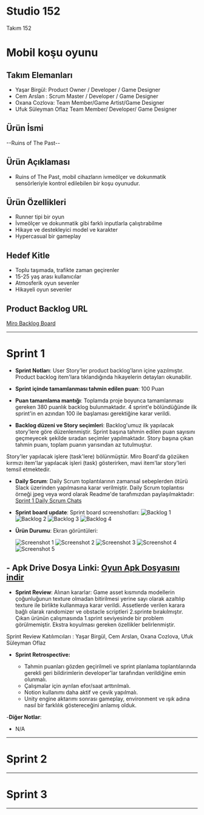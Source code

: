 # **Studio 152**

Takım 152

# Mobil koşu oyunu

## Takım Elemanları

- Yaşar Birgül: Product Owner / Developer / Game Designer
- Cem Arslan : Scrum Master / Developer / Game Designer
- Oxana Cozlova: Team Member/Game Artist/Game Designer
- Ufuk Süleyman Oflaz Team Member/ Developer/ Game Designer

## Ürün İsmi

--Ruins of The Past--

## Ürün Açıklaması

- Ruins of The Past, mobil cihazların ivmeölçer ve dokunmatik sensörleriyle kontrol edilebilen bir koşu oyunudur.

## Ürün Özellikleri

- Runner tipi bir oyun
- İvmeölçer ve dokunmatik gibi farklı inputlarla çalıştırabilme
- Hikaye ve destekleyici model ve karakter
- Hypercasual bir gameplay 

## Hedef Kitle

- Toplu taşımada, trafikte zaman geçirenler 
- 15-25 yaş arası kullanıcılar
- Atmosferik oyun sevenler
- Hikayeli oyun sevenler


## Product Backlog URL

[Miro Backlog Board](https://miro.com/app/board/uXjVO2129PQ=/?share_link_id=11476836603)

---

# Sprint 1

- **Sprint Notları**: User Story'ler product backlog'ların içine yazılmıştır. Product backlog item'lara tıklandığında hikayelerin detayları okunabilir.

- **Sprint içinde tamamlanması tahmin edilen puan**: 100 Puan

- **Puan tamamlama mantığı**: Toplamda proje boyunca tamamlanması gereken 380 puanlık backlog bulunmaktadır. 4 sprint'e bölündüğünde ilk sprint'in en azından 100 ile başlaması gerektiğine karar verildi.

- **Backlog düzeni ve Story seçimleri**: Backlog'umuz ilk yapılacak story'lere göre düzenlenmiştir. Sprint başına tahmin edilen puan sayısını geçmeyecek şekilde sıradan seçimler yapılmaktadır. Story başına çıkan tahmin puanı, toplam puanın yarısından az tutulmuştur. 

Story'ler yapılacak işlere (task'lere) bölünmüştür. Miro Board'da gözüken kırmızı item'lar yapılacak işleri (task) gösterirken, mavi item'lar story'leri temsil etmektedir.

- **Daily Scrum**: Daily Scrum toplantılarının zamansal sebeplerden ötürü Slack üzerinden yapılmasına karar verilmiştir. Daily Scrum toplantısı örneği jpeg veya word olarak Readme'de tarafımızdan paylaşılmaktadır: [Sprint 1 Daily Scrum Chats](https://github.com/YasarBirgul/Akademi_Bootcamp_Grup_152/files/8653379/sprint.docx)


- **Sprint board update**: Sprint board screenshotları: 
 ![Backlog 1](https://user-images.githubusercontent.com/97702355/167456816-bc5c015f-18ff-454a-9104-0b91feaeef62.png)
 ![Backlog 2](https://user-images.githubusercontent.com/97702355/167456998-9bee0331-5609-461a-a52d-e62523c7751e.png)
 ![Backlog 3](https://user-images.githubusercontent.com/97702355/167455362-eaf32a74-c0df-48be-b495-74cb79f8bccf.png)
 ![Backlog 4](https://user-images.githubusercontent.com/97702355/167292120-e3a98269-8a79-4a26-b373-cca29dac81f5.png)


- **Ürün Durumu**: Ekran görüntüleri:

  ![Screenshot 1](https://user-images.githubusercontent.com/97702355/167274646-a84b31ef-682a-46df-9c45-9e90bec323e5.png)
  ![Screenshot 2](https://user-images.githubusercontent.com/97702355/167274660-6c6210cb-db45-439c-a31b-84c45bf51ce6.png)
  ![Screenshot 3](https://user-images.githubusercontent.com/97702355/167274673-812498a1-831b-432d-875d-d3520c9b0210.png)
  ![Screenshot 4](https://user-images.githubusercontent.com/97702355/167274679-c978bb3e-ef84-4bd9-97c0-3f05b60eea4d.png) 
  ![Screenshot 5](https://user-images.githubusercontent.com/97702355/167274685-3ddbcfc4-2a2e-4a49-8200-c8650f467b39.png)

## - **Apk Drive Dosya Linki**: [Oyun Apk Dosyasını indir](https://drive.google.com/drive/folders/1GyMYg0k4ZAoBm8BjbPDKHt1lZSrYtFW-?usp=sharing)

- **Sprint Review**: 
Alınan kararlar: Game asset kısmında modellerin çoğunluğunun texture olmadan bitirilmesi yerine sayı olarak azaltılıp texture ile birlikte kullanmaya karar verildi. Assetlerde verilen karara bağlı olarak randomizer ve obstacle scriptleri 2.sprinte bırakılmıştır. Çıkan ürünün çalışmasında 1.sprint seviyesinde bir problem görülmemiştir. Ekstra koyulması gereken özellikler belirlenmiştir. 

Sprint Review Katılımcıları : Yaşar Birgül, Cem Arslan, Oxana Cozlova, Ufuk Süleyman Oflaz

- **Sprint Retrospective:**
  
   - Tahmin puanları gözden geçirilmeli ve sprint planlama toplantılarında gerekli geri bildirimlerin developer'lar tarafından verildiğine emin olunmalı.
  - Çalışmalar için ayrılan efor/saat arttırılmalı.
  - Notion kullanımı daha aktif ve çevik yapılmalı.
  - Unity engine aktarımı sonrası gameplay, environment ve ışık adına nasıl bir farklılık göstereceğini anlamış olduk.

-**Diğer Notlar**:
- N/A

---

# Sprint 2


---

# Sprint 3

---
